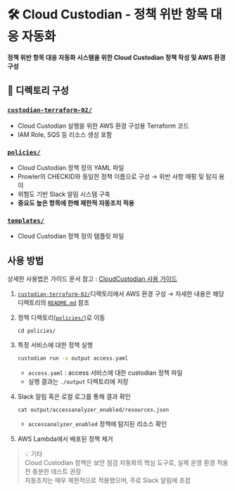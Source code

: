 
# 🛠️ Cloud Custodian - 정책 위반 항목 대응 자동화

**정책 위반 항목 대응 자동화 시스템을 위한 Cloud Custodian 정책 작성 및 AWS 환경 구성**


## 📁 디렉토리 구성

### [`custodian-terraform-02/`](https://github.com/WHS3-CloudGuardians/Cloud-infra/tree/main/cloud-custodian/custodian-terraform-02)
- Cloud Custodian 실행을 위한 AWS 환경 구성용 Terraform 코드
- IAM Role, SQS 등 리소스 생성 포함

### [`policies/`](https://github.com/WHS3-CloudGuardians/Cloud-infra/tree/main/cloud-custodian/policies)
- Cloud Custodian 정책 정의 YAML 파일
- Prowler의 CHECKID와 동일한 정책 이름으로 구성 → 위반 사항 매핑 및 탐지 용이
- 위험도 기반 Slack 알림 시스템 구축
- **중요도 높은 항목에 한해 제한적 자동조치 적용**

### [`templates/`](https://github.com/WHS3-CloudGuardians/Cloud-infra/tree/main/cloud-custodian/templates)
- Cloud Custodian 정책 정의 템플릿 파일


## 사용 방법
상세한 사용법은 가이드 문서 참고 : [CloudCustodian 사용 가이드](https://www.notion.so/CloudCustodian-240c86faa56f80a19175fd28d234d8e3)

1. [`custodian-terraform-02/`](https://github.com/WHS3-CloudGuardians/Cloud-infra/tree/main/cloud-custodian/custodian-terraform-02)디렉토리에서 AWS 환경 구성
→ 자세한 내용은 해당 디렉토리의 [`README.md`](https://github.com/WHS3-CloudGuardians/Cloud-infra/tree/main/cloud-custodian/custodian-terraform-02) 참조

2. 정책 디렉토리([`policies/`](https://github.com/WHS3-CloudGuardians/Cloud-infra/tree/main/cloud-custodian/policies))로 이동
    ```
    cd policies/
    ```

3. 특정 서비스에 대한 정책 실행
    ``` bash
    custodian run -s output access.yaml
    ```
    - `access.yaml` : access 서비스에 대한 custodian 정책 파일
    - 실행 결과는 `./output` 디렉토리에 저장

4. Slack 알림 혹은 로컬 로그를 통해 결과 확인
    ```
    cat output/accessanalyzer_enabled/resources.json
    ```
    - `accessanalyzer_enabled` 정책에 탐지된 리소스 확인

5. AWS Lambda에서 배포된 정책 제거

>💡 기타  
> Cloud Custodian 정책은 보안 점검 자동화의 핵심 도구로, 실제 운영 환경 적용 전 충분한 테스트 권장  
> 자동조치는 매우 제한적으로 적용했으며, 주로 Slack 알림에 초점
